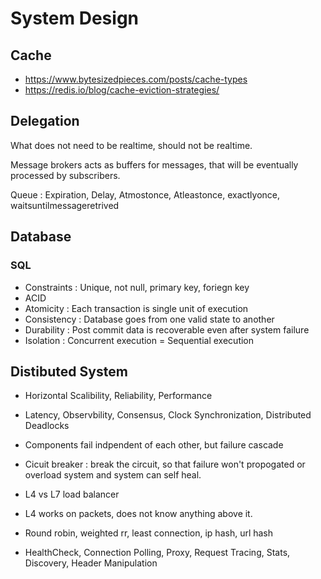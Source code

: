 # System Design

## Cache

* https://www.bytesizedpieces.com/posts/cache-types
* https://redis.io/blog/cache-eviction-strategies/

## Delegation

What does not need to be realtime, should not be realtime.

Message brokers acts as buffers for messages, that will be eventually processed by subscribers.

Queue : Expiration, Delay, Atmostonce, Atleastonce, exactlyonce, waitsuntilmessageretrived

## Database

### SQL
* Constraints : Unique, not null, primary key, foriegn key
* ACID
* Atomicity : Each transaction is single unit of execution
* Consistency : Database goes from one valid state to another
* Durability : Post commit data is recoverable even after system failure
* Isolation : Concurrent execution = Sequential execution

## Distibuted System

+ Horizontal Scalibility, Reliability, Performance
- Latency, Observbility, Consensus, Clock Synchronization, Distributed Deadlocks

* Components fail indpendent of each other, but failure cascade
* Cicuit breaker : break the circuit, so that failure won't propogated or overload system and system can self heal.

* L4 vs L7 load balancer
* L4 works on packets, does not know anything above it.
* Round robin, weighted rr, least connection, ip hash, url hash
* HealthCheck, Connection Polling, Proxy, Request Tracing, Stats, Discovery, Header Manipulation
